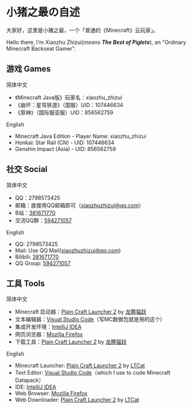 # 小猪之最の自述

大家好，这里是小猪之最，一个「普通的《Minecraft》云玩家」。

Hello there, I'm Xiaozhu Zhizui(*means **The Best of Piglets***), an "Ordinary Minecraft Backseat Gamer".

## 游戏 Games

简体中文

- 《Minecraft Java版》玩家名：xiaozhu_zhizui
- 《崩坏：星穹铁道》（国服）UID：107446634
- 《原神》（国际服亚服）UID：856562759

English

- Minecraft Java Edition - Player Name: xiaozhu_zhizui
- Honkai: Star Rail (CN) - UID: 107446634
- Genshin Impact (Asia) - UID: 856562759

## 社交 Social

简体中文

- QQ：2798573425
- 邮箱：直接用QQ邮箱即可（xiaozhuzhizui@qq.com）
- B站：[381671770](https://space.bilibili.com/381671770)
- 交流QQ群：[594271057](https://jq.qq.com/?_wv=1027&k=sO7hufcr)

English

- QQ: 2798573425
- Mail: Use QQ Mail(xiaozhuzhizui@qq.com)
- Bilibili: [381671770](https://space.bilibili.com/381671770)
- QQ Group: [594271057](https://jq.qq.com/?_wv=1027&k=sO7hufcr)

## 工具 Tools

简体中文

- Minecraft 启动器：[Plain Craft Launcher 2](https://afdian.net/a/LTCat) by [龙腾猫跃](https://github.com/LTCatt)
- 文本编辑器：[Visual Studio Code](https://code.visualstudio.com/)（写MC数据包就是用的这个）
- 集成开发环境：[IntelliJ IDEA](https://www.jetbrains.com/idea/)
- 网页浏览器：[Mozilla Firefox](https://www.mozilla.org/zh-CN/firefox/new/)
- 下载工具：[Plain Craft Launcher 2](https://afdian.net/a/LTCat) by [龙腾猫跃](https://github.com/LTCatt)

English

- Minecraft Launcher: [Plain Craft Launcher 2](https://afdian.net/a/LTCat) by [LTCat](https://github.com/LTCatt)
- Text Editor: [Visual Studio Code](https://code.visualstudio.com/)（which I use to code Minecraft Datapack）
- IDE: [IntelliJ IDEA](https://www.jetbrains.com/idea/)
- Web Browser: [Mozilla Firefox](https://www.mozilla.org/en-US/firefox/new/)
- Web Downloader: [Plain Craft Launcher 2](https://afdian.net/a/LTCat) by [LTCat](https://github.com/LTCatt)

